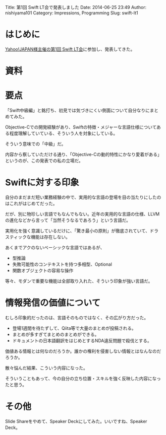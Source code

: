 Title: 第1回 Swift LT会で発表しました
Date: 2014-06-25 23:49
Author: nishiyama101
Category: Impressions, Programming
Slug: swift-lt1

# はじめに

[Yahoo!JAPAN様主催の第1回 Swift LT会][]に参加し、発表してきた。

# 資料

<script async class="speakerdeck-embed" data-id="31011ac0de640131ffed2ad9291baba4" data-ratio="1.33333333333333" src="//speakerdeck.com/assets/embed.js"></script>
  

# 要点

「Swift中級編」と銘打ち、初見では気づきにくい側面について自分なりにまとめてみた。

Objective-Cでの開発経験があり、Swiftの特徴・メジャーな言語仕様についてある程度理解していている、そういう人を対象にしている。

そういう意味での「中級」だ。

内容から察していただける通り、「Objective-Cの動的特性にかなり愛着がある」というのが、この発表での私の立場だ。

# Swiftに対する印象

自分のまだまだ短い業務経験の中で、実用的な言語の登場を目の当たりにしたのはこれがはじめてだった。

だが、別に物珍しい言語でもなんでもない。近年の実用的な言語の仕様、LLVMの進化などから言って「当然そうなるであろう」という言語だ。

実用化を強く意識しているだけに、「驚き最小の原則」が徹底されていて、ドラスティックな機能は存在しない。

あくまでアクのないベーシックな言語ではあるが、

* 型推論
* 失敗可能性のコンテキストを持つ多相型、Optional
* 関数オブジェクトの容易な操作

等々、モダンで重要な機能は全部取り入れた、そういう印象が強い言語だ。

# 情報発信の価値について

むしろ印象的だったのは、言語そのものではなく、その広がり方だった。

* 登場1週間を待たずして、Qiita等で大量のまとめが投稿される。
* まとめが多すぎてまとめのまとめができる。
* ドキュメントの日本語翻訳をはじめとするNDA違反問題で殺伐とする。

価値ある情報とは何なのだろうか。誰かの権利を侵害しない情報とはなんなのだろうか。

散々悩んだ結果、こういう内容になった。

そういうこともあって、今の自分の立ち位置・スキルを強く反映した内容になったと思う。

# その他

Slide Shareをやめて、Speaker Deckにしてみた。いいですね、Speaker Deck。

[Yahoo!Japan様主催の第1回 Swift LT会]: http://connpass.com/event/6740/
